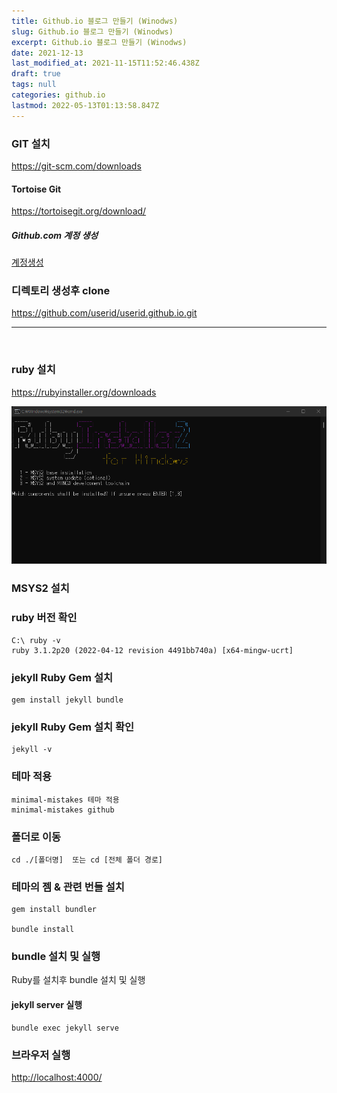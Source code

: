 ```yaml
---
title: Github.io 블로그 만들기 (Winodws)
slug: Github.io 블로그 만들기 (Winodws)
excerpt: Github.io 블로그 만들기 (Winodws)
date: 2021-12-13
last_modified_at: 2021-11-15T11:52:46.438Z
draft: true
tags: null
categories: github.io
lastmod: 2022-05-13T01:13:58.847Z
---
```






###  GIT 설치
<a href="https://git-scm.com/downloads/" target="_blank">https://git-scm.com/downloads</a>


#### Tortoise Git
<a href="https://tortoisegit.org/download/" target="_blank">https://tortoisegit.org/download/</a>

##### Github.com 계정 생성
[계정생성](https://github.com/)


### 디렉토리 생성후 clone

<a href="https://github.com/userid/userid.github.io.git" target="_blank">https://github.com/userid/userid.github.io.git</a>

<hr>
<br>

### ruby 설치
<a href="https://rubyinstaller.org/downloads/" target="_blank">https://rubyinstaller.org/downloads</a>


<img src="/assets/image/1.png">


### MSYS2 설치


### ruby 버전 확인
```shell
C:\ ruby -v
ruby 3.1.2p20 (2022-04-12 revision 4491bb740a) [x64-mingw-ucrt]
```

### jekyll Ruby Gem 설치
```shell
gem install jekyll bundle
```

### jekyll Ruby Gem 설치 확인
```shell
jekyll -v
```


###  테마 적용
```shell
minimal-mistakes 테마 적용
minimal-mistakes github
```

### 폴더로 이동
```shell
cd ./[폴더명]  또는 cd [전체 폴더 경로]
```

###  테마의 젬 & 관련 번들 설치
```shell
gem install bundler

bundle install
```


### bundle 설치 및 실행

Ruby를 설치후 bundle 설치 및 실행


#### jekyll server 실행

```shell
bundle exec jekyll serve
```


### 브라우저 실행

<a href="http://localhost:4000/" target="_blank">http://localhost:4000/</a>
